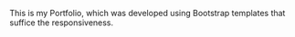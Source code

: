 This is my Portfolio, which was developed using Bootstrap templates that suffice the responsiveness.